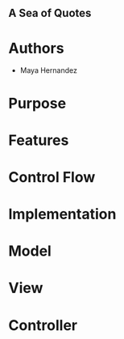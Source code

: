 ## A Sea of Quotes

# Authors
* Maya Hernandez

# Purpose

# Features

# Control Flow

# Implementation

# Model

# View

# Controller


